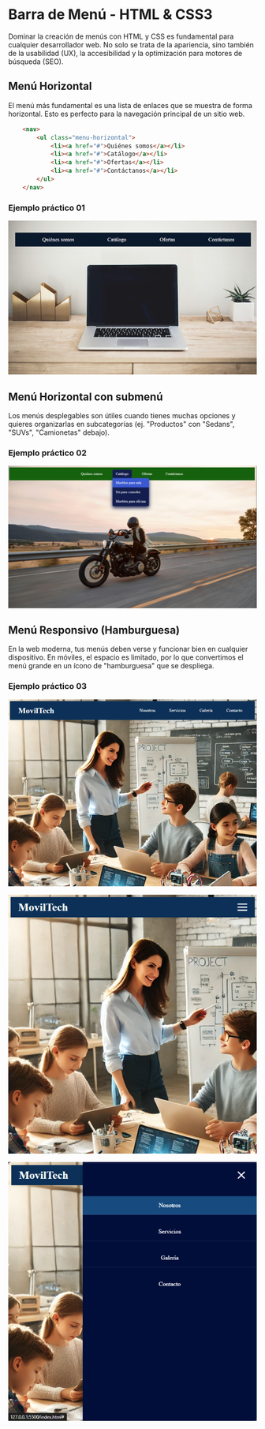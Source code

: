 # Barra de Menú - HTML & CSS3

Dominar la creación de menús con HTML y CSS es fundamental para cualquier desarrollador web. No solo se trata de la apariencia, sino también de la usabilidad (UX), la accesibilidad y la optimización para motores de búsqueda (SEO).

## Menú Horizontal

El menú más fundamental es una lista de enlaces que se muestra de forma horizontal. Esto es perfecto para la navegación principal de un sitio web.

```html
    <nav>
        <ul class="menu-horizontal">
            <li><a href="#">Quiénes somos</a></li>
            <li><a href="#">Catálogo</a></li>
            <li><a href="#">Ofertas</a></li>
            <li><a href="#">Contáctanos</a></li>
        </ul>
    </nav>
```
### Ejemplo práctico 01

<div align="center">  

![menu-horizontal](/09_session/resources/image/menu-one.png)  

</div>

## Menú Horizontal con submenú 

Los menús desplegables son útiles cuando tienes muchas opciones y quieres organizarlas en subcategorías (ej. "Productos" con "Sedans", "SUVs", "Camionetas" debajo).

### Ejemplo práctico 02

<div align="center">  

![submenu-horizontal](/09_session/resources/image/submenu-css.png)  

</div>

## Menú Responsivo (Hamburguesa)

En la web moderna, tus menús deben verse y funcionar bien en cualquier dispositivo. En móviles, el espacio es limitado, por lo que convertimos el menú grande en un ícono de "hamburguesa" que se despliega.  

### Ejemplo práctico 03

<div align="center">  

![submenu-hamburguesa-01](/09_session/resources/image/menu-hamburguesa-01.png)  

</div>

<div align="center">  

![submenu-hamburguesa-02](/09_session/resources/image/menu-hamburguesa-02.png)  

</div>

<div align="center">  

![submenu-hamburguesa-03](/09_session/resources/image/menu-hamburguesa-03.png)  

</div>